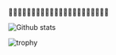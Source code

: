 🦔🦔🦔🦔🦔🦔🦔🦔🦔🦔🦔🦔🦔🦔🦔🦔🦔🦔🦔🦔🦔🦔

![Github stats](https://github-readme-stats.vercel.app/api?username=JukePlz&theme=onedark)

![trophy](https://github-profile-trophy.vercel.app/?username=JukePlz&theme=onedark&column=4&rank=-?)
